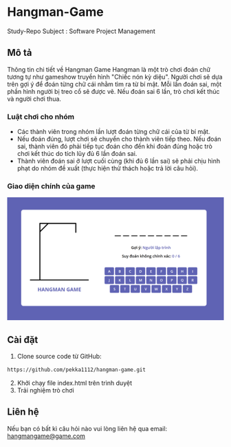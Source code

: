 # Hangman-Game
Study-Repo Subject : Software Project Management
## Mô tả
Thông tin chi tiết về Hangman Game
Hangman là một trò chơi đoán chữ tương tự như gameshow truyền hình "Chiếc nón kỳ diệu". Người chơi sẽ dựa trên gợi ý để đoán từng chữ cái nhằm tìm ra từ bí mật. Mỗi lần đoán sai, một phần hình người bị treo cổ sẽ được vẽ. Nếu đoán sai 6 lần, trò chơi kết thúc và người chơi thua.
### Luật chơi cho nhóm
- Các thành viên trong nhóm lần lượt đoán từng chữ cái của từ bí mật.
- Nếu đoán đúng, lượt chơi sẽ chuyển cho thành viên tiếp theo. Nếu đoán sai, thành viên đó phải tiếp tục đoán cho đến khi đoán đúng hoặc trò chơi kết thúc do tích lũy đủ 6 lần đoán sai.
- Thành viên đoán sai ở lượt cuối cùng (khi đủ 6 lần sai) sẽ phải chịu hình phạt do nhóm đề xuất (thực hiện thử thách hoặc trả lời câu hỏi).
### Giao diện chính của game
![Alt text](/img/description-img-game.png)
## Cài đặt
1. Clone source code từ GitHub:
 ```bash 
 https://github.com/pekka1112/hangman-game.git
 ```
 2. Khởi chạy file index.html trên trình duyệt
 3. Trải nghiệm trò chơi
 ## Liên hệ
 Nếu bạn có bất kì câu hỏi nào vui lòng liên hệ qua email:
 [hangmangame@game.com](mailto:hangmangame@game.com)